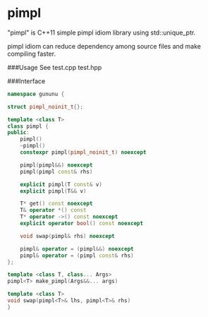 pimpl
=====

"pimpl" is C++11 simple pimpl idiom library using std::unique_ptr.

pimpl idiom can reduce dependency among source files and make compiling faster.

###Usage
See test.cpp test.hpp

###Interface
```c++
namespace gununu {

struct pimpl_noinit_t{};

template <class T>
class pimpl {
public:
    pimpl()
    ~pimpl()
    constexpr pimpl(pimpl_noinit_t) noexcept

    pimpl(pimpl&&) noexcept
    pimpl(pimpl const& rhs)

    explicit pimpl(T const& v)
    explicit pimpl(T&& v)

    T* get() const noexcept
    T& operator *() const
    T* operator ->() const noexcept
    explicit operator bool() const noexcept

    void swap(pimpl& rhs) noexcept

    pimpl& operator = (pimpl&&) noexcept
    pimpl& operator = (pimpl const& rhs)
};

template <class T, class... Args>
pimpl<T> make_pimpl(Args&&... args)

template <class T>
void swap(pimpl<T>& lhs, pimpl<T>& rhs)
}
```
